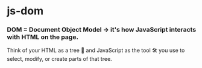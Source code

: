 # js-dom
### DOM = Document Object Model → it's how JavaScript interacts with HTML on the page.
Think of your HTML as a tree 📜 and JavaScript as the tool 🛠️ you use to select, modify, or create parts of that tree.

